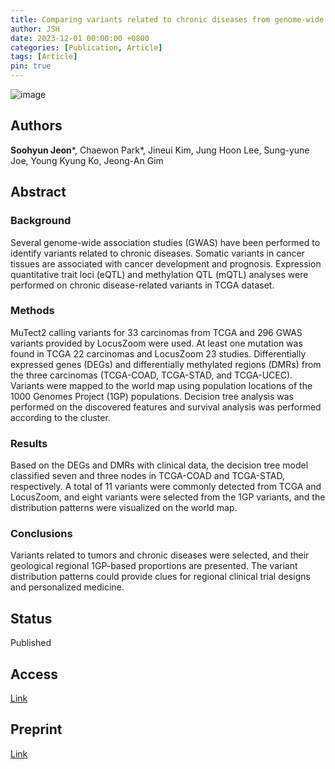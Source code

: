 ```yaml
---
title: Comparing variants related to chronic diseases from genome-wide association study (GWAS) and the cancer genome atlas (TCGA)
author: JSH
date: 2023-12-01 00:00:00 +0800
categories: [Publication, Article]
tags: [Article]
pin: true
---
```


![image](https://github.com/JeonSHyun/JeonSHyun.github.io/assets/86886562/e00d527d-2022-4b12-a70f-d0d32320de2f)

## Authors
**Soohyun Jeon***, Chaewon Park*, Jineui Kim, Jung Hoon Lee, Sung-yune Joe, Young Kyung Ko, Jeong-An Gim

## Abstract
### Background
Several genome-wide association studies (GWAS) have been performed to identify variants related to chronic diseases. Somatic variants in cancer tissues are associated with cancer development and prognosis. Expression quantitative trait loci (eQTL) and methylation QTL (mQTL) analyses were performed on chronic disease-related variants in TCGA dataset.
### Methods
MuTect2 calling variants for 33 carcinomas from TCGA and 296 GWAS variants provided by LocusZoom were used. At least one mutation was found in TCGA 22 carcinomas and LocusZoom 23 studies. Differentially expressed genes (DEGs) and differentially methylated regions (DMRs) from the three carcinomas (TCGA-COAD, TCGA-STAD, and TCGA-UCEC). Variants were mapped to the world map using population locations of the 1000 Genomes Project (1GP) populations. Decision tree analysis was performed on the discovered features and survival analysis was performed according to the cluster.
### Results
Based on the DEGs and DMRs with clinical data, the decision tree model classified seven and three nodes in TCGA-COAD and TCGA-STAD, respectively. A total of 11 variants were commonly detected from TCGA and LocusZoom, and eight variants were selected from the 1GP variants, and the distribution patterns were visualized on the world map.
### Conclusions
Variants related to tumors and chronic diseases were selected, and their geological regional 1GP-based proportions are presented. The variant distribution patterns could provide clues for regional clinical trial designs and personalized medicine.

## Status
Published

## Access
[Link](https://link.springer.com/article/10.1186/s12920-023-01758-7?utm_source=rct_congratemailt&utm_medium=email&utm_campaign=oa_20231219&utm_content=10.1186/s12920-023-01758-7)

## Preprint
[Link](https://www.researchsquare.com/article/rs-2492450)
